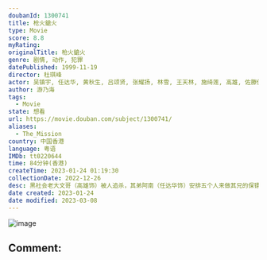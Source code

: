 ```yaml
---
doubanId: 1300741
title: 枪火鎗火
type: Movie
score: 8.8
myRating: 
originalTitle: 枪火鎗火
genre: 剧情, 动作, 犯罪
datePublished: 1999-11-19
director: 杜琪峰
actor: 吴镇宇, 任达华, 黄秋生, 吕颂贤, 张耀扬, 林雪, 王天林, 施绮莲, 高雄, 佐滕佳次, 张志平, 邱万城, 黄华和, 肖俊峰, 郑家生, 艾威, 罗永昌, 钱江汉, 陆文卫
author: 游乃海
tags:
  - Movie
state: 想看
url: https://movie.douban.com/subject/1300741/
aliases:
  - The_Mission
country: 中国香港
language: 粤语
IMDb: tt0220644
time: 84分钟(香港)
createTime: 2023-01-24 01:19:30
collectionDate: 2022-12-26
desc: 黑社会老大文哥（高雄饰）被人追杀，其弟阿南（任达华饰）安排五个人来做其兄的保镖，并命令他们查出暗杀文哥的幕后人物。这五人分别是阿鬼（黄秋生饰）、阿来（吴镇宇饰）、阿Mike（张耀扬饰）、阿信...
date created: 2023-01-24
date modified: 2023-03-08
---
```


![image](p1538646661.jpg)

Comment:
---
